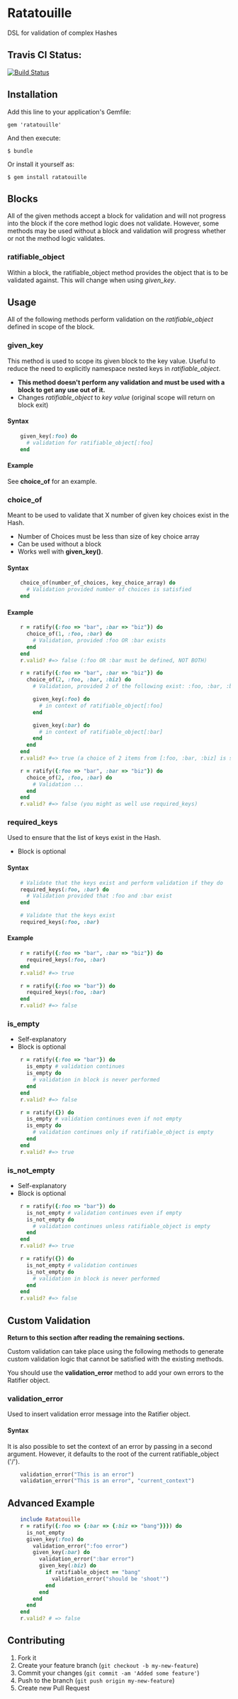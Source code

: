 # Ratatouille 

DSL for validation of complex Hashes

## Travis CI Status: 
[![Build Status](http://travis-ci.org/CITguy/ratatouille.png)](http://travis-ci.org/CITguy/ratatouille)

## Installation

Add this line to your application's Gemfile:

    gem 'ratatouille'

And then execute:

    $ bundle

Or install it yourself as:

    $ gem install ratatouille



## Blocks

All of the given methods accept a block for validation and will not progress into the block if the core method logic does not validate.
However, some methods may be used without a block and validation will progress whether or not the method logic validates.


### ratifiable\_object

Within a block, the ratifiable\_object method provides the object that is to be validated against.
This will change when using *given\_key*.



## Usage

All of the following methods perform validation on the *ratifiable\_object* defined in scope of the block.


### given\_key

This method is used to scope its given block to the key value. Useful to reduce the need to explicitly namespace nested keys in *ratifiable\_object*.

* **This method doesn't perform any validation and must be used with a block to get any use out of it.**
* Changes *ratifiable\_object* to *key value* (original scope will return on block exit)


#### Syntax

```ruby
    given_key(:foo) do
      # validation for ratifiable_object[:foo]
    end
```

#### Example

See **choice\_of** for an example.


### choice\_of

Meant to be used to validate that X number of given key choices exist in the Hash. 

* Number of Choices must be less than size of key choice array
* Can be used without a block
* Works well with **given\_key()**.


#### Syntax

```ruby
    choice_of(number_of_choices, key_choice_array) do
      # Validation provided number of choices is satisfied
    end
```


#### Example

```ruby
    r = ratify({:foo => "bar", :bar => "biz"}) do
      choice_of(1, :foo, :bar) do
        # Validation, provided :foo OR :bar exists
      end
    end
    r.valid? #=> false (:foo OR :bar must be defined, NOT BOTH)

    r = ratify({:foo => "bar", :bar => "biz"}) do
      choice_of(2, :foo, :bar, :biz) do
        # Validation, provided 2 of the following exist: :foo, :bar, :biz

        given_key(:foo) do
          # in context of ratifiable_object[:foo]
        end

        given_key(:bar) do
          # in context of ratifiable_object[:bar]
        end
      end
    end
    r.valid? #=> true (a choice of 2 items from [:foo, :bar, :biz] is satisfied)

    r = ratify({:foo => "bar", :bar => "biz"}) do
      choice_of(2, :foo, :bar) do
        # Validation ...
      end
    end
    r.valid? #=> false (you might as well use required_keys)
```


### required\_keys

Used to ensure that the list of keys exist in the Hash.

* Block is optional


#### Syntax

```ruby
    # Validate that the keys exist and perform validation if they do
    required_keys(:foo, :bar) do
      # Validation provided that :foo and :bar exist
    end

    # Validate that the keys exist
    required_keys(:foo, :bar)
```


#### Example

```ruby
    r = ratify({:foo => "bar", :bar => "biz"}) do
      required_keys(:foo, :bar)
    end
    r.valid? #=> true

    r = ratify({:foo => "bar"}) do
      required_keys(:foo, :bar)
    end
    r.valid? #=> false
```



### is\_empty

* Self-explanatory
* Block is optional

```ruby
    r = ratify({:foo => "bar"}) do
      is_empty # validation continues
      is_empty do
        # validation in block is never performed
      end
    end
    r.valid? #=> false

    r = ratify({}) do
      is_empty # validation continues even if not empty
      is_empty do
        # validation continues only if ratifiable_object is empty
      end
    end
    r.valid? #=> true
```


### is\_not\_empty

* Self-explanatory
* Block is optional

```ruby
    r = ratify({:foo => "bar"}) do
      is_not_empty # validation continues even if empty
      is_not_empty do
        # validation continues unless ratifiable_object is empty
      end
    end
    r.valid? #=> true

    r = ratify({}) do
      is_not_empty # validation continues
      is_not_empty do
        # validation in block is never performed
      end
    end
    r.valid? #=> false
```



## Custom Validation

**Return to this section after reading the remaining sections.**

Custom validation can take place using the following methods to generate custom validation logic that cannot be satisfied with the existing methods.

You should use the **validation\_error** method to add your own errors to the Ratifier object.


### validation\_error

Used to insert validation error message into the Ratifier object.


#### Syntax

It is also possible to set the context of an error by passing in a second argument. However, it defaults to the root of the current ratifiable\_object ('/').

```ruby
    validation_error("This is an error")
    validation_error("This is an error", "current_context")
```



## Advanced Example

```ruby
    include Ratatouille
    r = ratify({:foo => {:bar => {:biz => "bang"}}}) do
      is_not_empty
      given_key(:foo) do
        validation_error(":foo error")
        given_key(:bar) do
          validation_error(":bar error")
          given_key(:biz) do
            if ratifiable_object == "bang"
              validation_error("should be 'shoot'")
            end
          end
        end
      end
    end
    r.valid? # => false
```

## Contributing

1. Fork it
2. Create your feature branch (`git checkout -b my-new-feature`)
3. Commit your changes (`git commit -am 'Added some feature'`)
4. Push to the branch (`git push origin my-new-feature`)
5. Create new Pull Request
